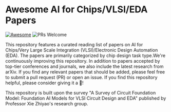 # Awesome AI for Chips/VLSI/EDA Papers
[![Awesome](https://awesome.re/badge.svg)](https://awesome.re) 
![PRs Welcome](https://img.shields.io/badge/PRs-Welcome-green) 

This repository features a curated reading list of papers on AI for Chips/Very Large Scale Integration (VLSI)/Electronic Design Automation (EDA). The papers are primarily categorized by chip design task type.We're continuously improving this repository. In addition to papers accepted by top-tier conferences and journals, we also include the latest research from arXiv.
If you find any relevant papers that should be added, please feel free to submit a pull request (PR) or open an issue.
If you find this repository helpful, please consider giving it a 🌟!

This repository is built upon the survey "A Survey of Circuit Foundation Model: Foundation AI Models for VLSI Circuit Design and EDA" published by Professor Xie Zhiyao's research group.

